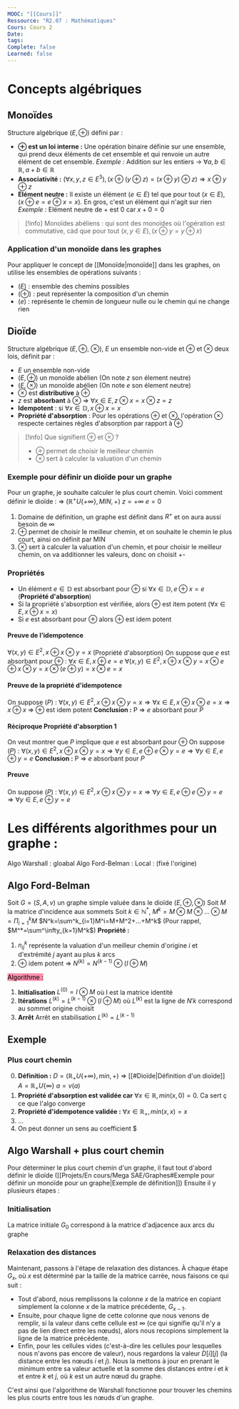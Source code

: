 ```yaml
---
MOOC: "[[Cours]]"
Ressource: "R2.07 : Mathématiques"
Cours: Cours 2
Date: 
tags: 
Complete: false
Learned: false
---
```


# Concepts algébriques
## Monoïdes
Structure algébrique $(E,\oplus)$ défini par :
- **$\oplus$ est un loi interne :** Une opération binaire définie sur une ensemble, qui prend deux éléments de cet ensemble et qui renvoie un autre élément de cet ensemble.    *Exemple :* Addition sur les entiers → $\forall a,b\in\mathbb{R}, a+b\in\mathbb{R}$
- **Associativité :** $(\forall x, y, z\in E^3), (x\oplus(y\oplus z)=(x\oplus y)\oplus z) ⇒ x\oplus y\oplus z$
- **Elément neutre :** Il existe un élément $(e\in E)$ tel que pour tout $(x\in E),(x\oplus e=e \oplus x=x)$. En gros, c'est un élément qui n'agit sur rien
  *Exemple* : Elément neutre de + est 0 car $x+0=0$

>[!info]
>Monoïdes abéliens : qui sont des monoïdes où l'opération est commutative, càd que pour tout $(x,y\in E),(x\oplus y=y \oplus x)$

### Application d'un monoïde dans les graphes
Pour appliquer le concept de [[Monoïde|monoïde]] dans les graphes, on utilise les ensembles de opérations suivants :
- $(E)$ : ensemble des chemins possibles
- $(\oplus)$ : peut représenter la composition d'un chemin
- $(e)$ : représente le chemin de longueur nulle ou le chemin qui ne change rien
## Dioïde
Structure algébrique $(E, \oplus$, $\otimes$), $E$ un ensemble non-vide et $\oplus$ et $\otimes$ deux lois, définit par :
- $E$ un ensemble non-vide
- $(E,\oplus)$ un monoïde abélien (On note $z$ son élement neutre)
- $(E,\otimes$) un monoïde abélien (On note $e$ son élement neutre)
- $\otimes$ est **distributive** à $\oplus$
- $z$ est **absorbant** à $\otimes$ ⇒ $\forall x\in E, z\otimes x=x\otimes z=z$
- **Idempotent** : si $\forall x\in\mathbb{D},x\oplus x=x$
- **Propriété d'absorption** : Pour les opérations $\oplus$ et $\otimes$, l'opération $\otimes$ respecte certaines règles d'absorption par rapport à $\oplus$

>[!info] Que signifient $\oplus$ et $\otimes$ ?
>- $\oplus$ permet de choisir le meilleur chemin
>- $\otimes$ sert à calculer la valuation d'un chemin

### Exemple pour définir un dioïde pour un graphe
Pour un graphe, je souhaite calculer le plus court chemin. Voici comment définir le dioïde :
⇒ $(\mathbb{R}^+U\{+\infty\},MIN,+$)
$z=+\infty$
$e=0$
1. Domaine de définition, un graphe est définit dans $R^+$ et on aura aussi besoin de $\infty$
2. $\oplus$ permet de choisir le meilleur chemin, et on souhaite le chemin le plus court, ainsi on définit par MIN
3. $\otimes$ sert à calculer la valuation d'un chemin, et pour choisir le meilleur chemin, on va additionner les valeurs, donc on choisit +-
### Propriétés
- Un élément $e\in\mathbb{D}$ est absorbant pour $\oplus$ si $\forall x\in \mathbb{D},e\oplus x=e$ (**Propriété d'absorption**)
- Si la propriété s'absorption est vérifiée, alors $\oplus$ est item potent ($\forall x\in E, x\oplus x = x$)
- Si $e$ est absorbant pour $\oplus$ alors $\oplus$ est idem potent

#### Preuve de l'idempotence
$\forall(x,y)\in E^2,x\oplus x\otimes y=x$ (Propriété d'absorption)
On suppose que $e$ est absorbant pour $\oplus$ : $\forall x\in E, x\oplus e=e$ 
   $\forall(x,y)\in E^2, x\oplus x \otimes y = x\otimes e\oplus x \otimes y=x\otimes(e\oplus y)=x\otimes e=x$

#### Preuve de la propriété d'idempotence
On suppose ($P$) : $\forall(x,y)\in E^2, x\oplus x\otimes y=x ⇒ \forall x\in E, x\oplus x\otimes e=x ⇒ x\oplus x$ ⇒ $\oplus$ est idem potent
**Conclusion :** P ⇒ $e$ absorbant pour $P$

#### Réciproque Propriété d'absorption 1
On veut montrer que $P$ implique que $e$ est absorbant pour $\oplus$
On suppose ($P$) : $\forall(x,y)\in E^2, x\oplus x\otimes y=x ⇒ \forall y\in E, e\oplus e\otimes y=e ⇒ \forall y\in E, e\oplus y=e$
**Conclusion :** P ⇒ $e$ absorbant pour $P$

#### Preuve
On suppose ($P$) : $\forall(x,y)\in E^2, x\oplus x\otimes y=x ⇒ \forall y\in E, e\oplus e\otimes y=e ⇒ \forall y\in E, e\oplus y=e$

# Les différents algorithmes pour un graphe :
Algo Warshall : gloabal
Algo Ford-Belman : Local : (fixé l'origine)

## Algo Ford-Belman
Soit $G=(S,A,v)$ un graphe simple valuée dans le dioïde $(E, \oplus, \otimes)$
Soit $M$ la matrice d'incidence aux sommets
Soit $k\in\mathbb{N}^*$, $M^k=M\otimes M\otimes...\otimes M=\Pi^k_{i=1}M$
$N^k=\sum^k_{i=1}M^i=M+M^2+...+M^k$ (Pour rappel, $M^*=\sum^\infty_{k=1}M^k$)
**Propriété :** 
1. $n_{ij}^k$ représente la valuation d'un meilleur chemin d'origine $i$ et d'extrémité $j$ ayant au plus $k$ arcs
2. $\oplus$ idem potent ⇒ $N^{(k)}=N^{(k-1)}\otimes(I\oplus M)$ 

<mark style="background: #FF5582A6;">Algorithme :</mark>
1. **Initialisation**
   $L^{(0)}=I\otimes M$ où I est la matrice identité
2. **Itérations**
   $L^{(k)}=L^{(k-1)}\otimes(I\oplus M)$ où $L^{(k)}$ est la ligne de $N{'k}$ correspond au sommet origine choisit
3. **Arrêt**
   Arrêt en stabilisation $L^{(k)}=L^{(k-1)}$ 

## Exemple
### Plus court chemin
0. **Définition :**
   $D=(\mathbb{R}_+U\{+\infty\}, min, +)$ ⇒ [[#Dioïde|Définition d'un dioïde]]
   $A=\mathbb{R}_+U\{\infty\}$
   $a=v(a)$
1. **Propriété d'absorption est validée car** $\forall x\in\mathbb{R}, min(x,0)=0$. Ca sert ç ce que l'algo converge
2. **Propriété d'idempotence validée :** $\forall x\in\mathbb{R}_+, min(x,x)=x$
3. ...
4. On peut donner un sens au coefficient $



## Algo Warshall + plus court chemin
Pour déterminer le plus court chemin d'un graphe, il faut tout d'abord définir le dioïde ([[Projets/En cours/Mega SAE/Graphes#Exemple pour définir un monoïde pour un graphe|Exemple de définition]]) 
Ensuite il y plusieurs étapes :
### Initialisation
La matrice initiale $G_0$ correspond à la matrice d'adjacence aux arcs du graphe

 ### Relaxation des distances
Maintenant, passons à l'étape de relaxation des distances. À chaque étape $G_x$, où $x$ est déterminé par la taille de la matrice carrée, nous faisons ce qui suit :

- Tout d'abord, nous remplissons la colonne $x$ de la matrice en copiant simplement la colonne $x$ de la matrice précédente, $G_{x-1}$.
- Ensuite, pour chaque ligne de cette colonne que nous venons de remplir, si la valeur dans cette cellule est $\infty$ (ce qui signifie qu'il n'y a pas de lien direct entre les nœuds), alors nous recopions simplement la ligne de la matrice précédente.
- Enfin, pour les cellules vides (c'est-à-dire les cellules pour lesquelles nous n'avons pas encore de valeur), nous regardons la valeur $D[i][j]$ (la distance entre les nœuds $i$ et $j$). Nous la mettons à jour en prenant le minimum entre sa valeur actuelle et la somme des distances entre $i$ et $k$ et entre $k$ et $j$, où $k$ est un autre nœud du graphe.

C'est ainsi que l'algorithme de Warshall fonctionne pour trouver les chemins les plus courts entre tous les nœuds d'un graphe.

